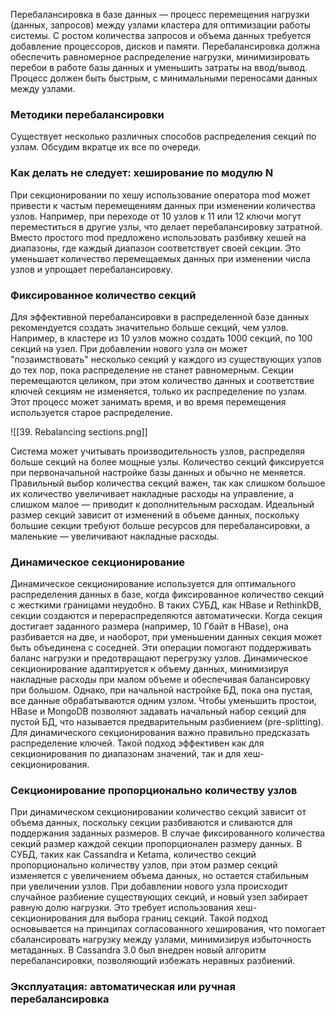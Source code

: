Перебалансировка в базе данных — процесс перемещения нагрузки (данных, запросов) между узлами кластера для оптимизации работы системы. С ростом количества запросов и объема данных требуется добавление процессоров, дисков и памяти. Перебалансировка должна обеспечить равномерное распределение нагрузки, минимизировать перебои в работе базы данных и уменьшить затраты на ввод/вывод. Процесс должен быть быстрым, с минимальными переносами данных между узлами.

### Методики перебалансировки

Существует несколько различных способов распределения секций по узлам.
Обсудим вкратце их все по очереди.

### Как делать не следует: хеширование по модулю N

При секционировании по хешу использование оператора mod может привести к частым перемещениям данных при изменении количества узлов. Например, при переходе от 10 узлов к 11 или 12 ключи могут переместиться в другие узлы, что делает перебалансировку затратной. Вместо простого mod предложено использовать разбивку хешей на диапазоны, где каждый диапазон соответствует своей секции. Это уменьшает количество перемещаемых данных при изменении числа узлов и упрощает перебалансировку.

### Фиксированное количество секций

Для эффективной перебалансировки в распределенной базе данных рекомендуется создать значительно больше секций, чем узлов. Например, в кластере из 10 узлов можно создать 1000 секций, по 100 секций на узел. При добавлении нового узла он может "позаимствовать" несколько секций у каждого из существующих узлов до тех пор, пока распределение не станет равномерным. Секции перемещаются целиком, при этом количество данных и соответствие ключей секциям не изменяется, только их распределение по узлам. Этот процесс может занимать время, и во время перемещения используется старое распределение. 

![[39. Rebalancing sections.png]]

Система может учитывать производительность узлов, распределяя больше секций на более мощные узлы. Количество секций фиксируется при первоначальной настройке базы данных и обычно не меняется. Правильный выбор количества секций важен, так как слишком большое их количество увеличивает накладные расходы на управление, а слишком малое — приводит к дополнительным расходам. Идеальный размер секций зависит от изменений в объеме данных, поскольку большие секции требуют больше ресурсов для перебалансировки, а маленькие — увеличивают накладные расходы.

### Динамическое секционирование

Динамическое секционирование используется для оптимального распределения данных в базе, когда фиксированное количество секций с жесткими границами неудобно. В таких СУБД, как HBase и RethinkDB, секции создаются и перераспределяются автоматически. Когда секция достигает заданного размера (например, 10 Гбайт в HBase), она разбивается на две, и наоборот, при уменьшении данных секция может быть объединена с соседней. Эти операции помогают поддерживать баланс нагрузки и предотвращают перегрузку узлов. Динамическое секционирование адаптируется к объему данных, минимизируя накладные расходы при малом объеме и обеспечивая балансировку при большом. Однако, при начальной настройке БД, пока она пустая, все данные обрабатываются одним узлом. Чтобы уменьшить простои, HBase и MongoDB позволяют задавать начальный набор секций для пустой БД, что называется предварительным разбиением (pre-splitting). Для динамического секционирования важно правильно предсказать распределение ключей. Такой подход эффективен как для секционирования по диапазонам значений, так и для хеш-секционирования.

### Секционирование пропорционально количеству узлов

При динамическом секционировании количество секций зависит от объема данных, поскольку секции разбиваются и сливаются для поддержания заданных размеров. В случае фиксированного количества секций размер каждой секции пропорционален размеру данных. В СУБД, таких как Cassandra и Ketama, количество секций пропорционально количеству узлов, при этом размер секций изменяется с увеличением объема данных, но остается стабильным при увеличении узлов. При добавлении нового узла происходит случайное разбиение существующих секций, и новый узел забирает равную долю нагрузки. Это требует использования хеш-секционирования для выбора границ секций. Такой подход основывается на принципах согласованного хеширования, что помогает сбалансировать нагрузку между узлами, минимизируя избыточность метаданных. В Cassandra 3.0 был внедрен новый алгоритм перебалансировки, позволяющий избежать неравных разбиений.

### Эксплуатация: автоматическая или ручная перебалансировка

